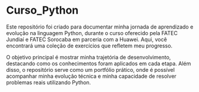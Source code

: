 # Curso_Python
Este repositório foi criado para documentar minha jornada de aprendizado e evolução na linguagem Python, durante o curso oferecido pela FATEC Jundiaí e FATEC Sorocaba em parceria com a Huawei. Aqui, você encontrará uma coleção de exercícios que refletem meu progresso.

O objetivo principal é mostrar minha trajetória de desenvolvimento, destacando como os conhecimentos foram aplicados em cada etapa. Além disso, o repositório serve como um portfólio prático, onde é possível acompanhar minha evolução técnica e minha capacidade de resolver problemas reais utilizando Python.

